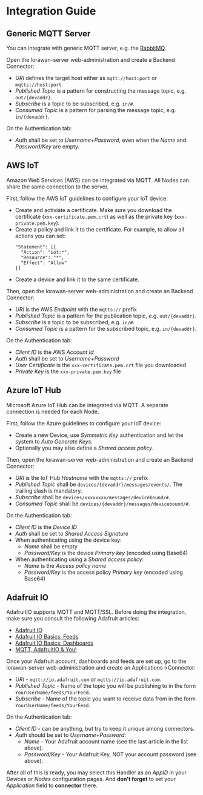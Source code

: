 # Integration Guide

## Generic MQTT Server

You can integrate with generic MQTT server, e.g. the
[RabbitMQ](https://www.rabbitmq.com/mqtt.html).

Open the lorawan-server web-administration and create a Backend Connector:
 * *URI* defines the target host either as `mqtt://host:port` or `mqtts://host:port`
 * *Published Topic* is a pattern for constructing the message topic, e.g. `out/{devaddr}`.
 * *Subscribe* is a topic to be subscribed, e.g. `in/#`.
 * *Consumed Topic* is a pattern for parsing the message topic, e.g. `in/{devaddr}`.

On the Authentication tab:
 * *Auth* shall be set to *Username+Password*, even when the *Name* and
   *Password/Key* are empty.

## AWS IoT

Amazon Web Services (AWS) can be integrated via MQTT. All Nodes can share the same
connection to the server.

First, follow the AWS IoT guidelines to configure your IoT device:
 * Create and activiate a certificate. Make sure you download the certificate
   (`xxx-certificate.pem.crt`) as well as the private key (`xxx-private.pem.key`).
 * Create a policy and link it to the certificate. For example, to allow
   all actions you can set:
   ```
   "Statement": [{
     "Action": "iot:*",
     "Resource": "*",
     "Effect": "Allow"
   }]
   ```
 * Create a device and link it to the same certificate.

Then, open the lorawan-server web-administration and create an Backend Connector:
 * *URI* is the AWS *Endpoint* with the `mqtts://` prefix
 * *Published Topic* is a pattern for the publication topic, e.g. `out/{devaddr}`.
 * *Subscribe* is a topic to be subscribed, e.g. `in/#`.
 * *Consumed Topic* is a pattern for the subscribed topic, e.g. `in/{devaddr}`.

On the Authentication tab:
 * *Client ID* is the AWS *Account Id*
 * *Auth* shall be set to *Username+Password*
 * *User Certificate* is the `xxx-certificate.pem.crt` file you downloaded
 * *Private Key* is the `xxx-private.pem.key` file


## Azure IoT Hub

Microsoft Azure IoT Hub can be integrated via MQTT. A separate connection is
needed for each Node.

First, follow the Azure guidelines to configure your IoT device:
 * Create a new Device, use *Symmetric Key* authentication and let the system to
   *Auto Generate Keys*.
 * Optionally you may also define a *Shared access policy*.

Then, open the lorawan-server web-administration and create an Backend Connector:
 * *URI* is the IoT Hub *Hostname* with the `mqtts://` prefix
 * *Published Topic* shall be `devices/{devaddr}/messages/events/`.
   The trailing slash is mandatory.
 * *Subscribe* shall be `devices/xxxxxxxx/messages/devicebound/#`.
 * *Consumed Topic* shall be `devices/{devaddr}/messages/devicebound/#`.

On the Authentication tab:
 * *Client ID* is the *Device ID*
 * *Auth* shall be set to *Shared Access Signature*
 * When authenticating using the device key:
   * *Name* shall be empty
   * *Password/Key* is the device *Primary key* (encoded using Base64)
 * When authenticating using a *Shared access policy*:
   * *Name* is the *Access policy name*
   * *Password/Key* is the access policy *Primary key* (encoded using Base64)


## Adafruit IO

AdafruitIO supports MQTT and MQTT/SSL. Before doing the integration, make sure
you consult the following Adafruit articles:

 * [Adafruit IO](https://learn.adafruit.com/adafruit-io)
 * [Adafruit IO Basics: Feeds](https://learn.adafruit.com/adafruit-io-basics-feeds)
 * [Adafruit IO Basics: Dashboards](https://learn.adafruit.com/adafruit-io-basics-dashboards)
 * [MQTT, AdafruitIO & You!](https://learn.adafruit.com/mqtt-adafruit-io-and-you)

Once your Adafruit account, dashboards and feeds are set up, go to the
lorawan-server web-administration and create an Applications->Connector:
 * *URI* - `mqtt://io.adafruit.com` or `mqtts://io.adafruit.com`.
 * *Published Topic* - Name of the topic you will be publishing to in the form
   `YourUserName/feeds/YourFeed`.
 * *Subscribe* - Name of the topic you want to receive data from in the form
   `YourUserName/feeds/YourFeed`.

On the Authentication tab:
 * *Client ID* - can be anything, but try to keep it unique among connectors.
 * *Auth* should be set to *Username+Password*:
   * *Name* - Your Adafruit account name (see the last article in the list above).
   * *Password/Key* - Your Adafruit Key, NOT your account password (see above).

After all of this is ready, you may select this Handler as an *AppID* in your
*Devices* or *Nodes* configuration pages. And **don't forget** to set your *Application*
field to **connector** there.

